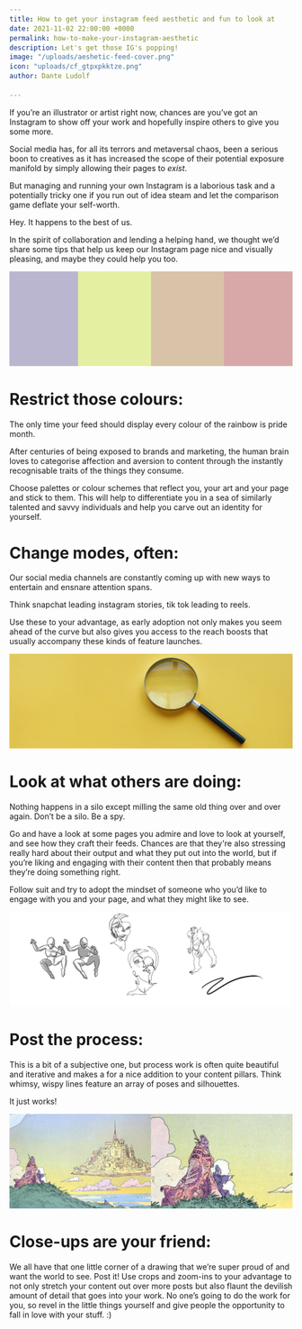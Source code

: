 ```yaml
---
title: How to get your instagram feed aesthetic and fun to look at
date: 2021-11-02 22:00:00 +0000
permalink: how-to-make-your-instagram-aesthetic
description: Let's get those IG's popping!
image: "/uploads/aeshetic-feed-cover.png"
icon: "uploads/cf_gtpxpkktze.png"
author: Dante Ludolf

---
```

If you’re an illustrator or artist right now, chances are you’ve got an Instagram to show off your work and hopefully inspire others to give you some more.

Social media has, for all its terrors and metaversal chaos, been a serious boon to creatives as it has increased the scope of their potential exposure manifold by simply allowing their pages to _exist_.

But managing and running your own Instagram is a laborious task and a potentially tricky one if you run out of idea steam and let the comparison game deflate your self-worth.

Hey. It happens to the best of us.

In the spirit of collaboration and lending a helping hand, we thought we’d share some tips that help us keep our Instagram page nice and visually pleasing, and maybe they could help you too.

![Colour palette selection](uploads/cf_gyvpatmvra.png)

# Restrict those colours:

The only time your feed should display every colour of the rainbow is pride month.

After centuries of being exposed to brands and marketing, the human brain loves to categorise affection and aversion to content through the instantly recognisable traits of the things they consume.

Choose palettes or colour schemes that reflect you, your art and your page and stick to them. This will help to differentiate you in a sea of similarly talented and savvy individuals and help you carve out an identity for yourself.

# Change modes, often:

Our social media channels are constantly coming up with new ways to entertain and ensnare attention spans.

Think snapchat leading instagram stories, tik tok leading to reels.

Use these to your advantage, as early adoption not only makes you seem ahead of the curve but also gives you access to the reach boosts that usually accompany these kinds of feature launches.

![social media research](uploads/cf_apmvsycssh.png)

# Look at what others are doing:

Nothing happens in a silo except milling the same old thing over and over again. Don’t be a silo. Be a spy.

Go and have a look at some pages you admire and love to look at yourself, and see how they craft their feeds. Chances are that they're also stressing really hard about their output and what they put out into the world, but if you’re liking and engaging with their content then that probably means they’re doing something right.

Follow suit and try to adopt the mindset of someone who you’d like to engage with you and your page, and what they might like to see.

![process work illustrations](uploads/cf_bqeanpppeo.png)

# Post the process:

This is a bit of a subjective one, but process work is often quite beautiful and iterative and makes a for a nice addition to your content pillars. Think whimsy, wispy lines feature an array of poses and silhouettes.

It just works!

![close up illustrations moebius](uploads/cf_yaizmaqsds.png)

# Close-ups are your friend:

We all have that one little corner of a drawing that we’re super proud of and want the world to see. Post it! Use crops and zoom-ins to your advantage to not only stretch your content out over more posts but also flaunt the devilish amount of detail that goes into your work. No one’s going to do the work for you, so revel in the little things yourself and give people the opportunity to fall in love with your stuff. :)